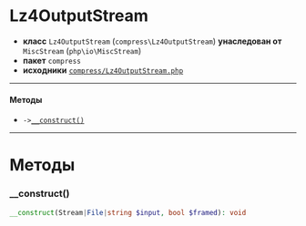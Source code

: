 # Lz4OutputStream

- **класс** `Lz4OutputStream` (`compress\Lz4OutputStream`) **унаследован от** `MiscStream` (`php\io\MiscStream`)
- **пакет** `compress`
- **исходники** [`compress/Lz4OutputStream.php`](./src/main/resources/JPHP-INF/sdk/compress/Lz4OutputStream.php)


---

#### Методы

- `->`[`__construct()`](#method-__construct)

---
# Методы

<a name="method-__construct"></a>

### __construct()
```php
__construct(Stream|File|string $input, bool $framed): void
```